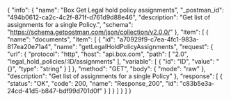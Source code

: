 {
  "info": {
    "name": "Box Get Legal hold policy assignments",
    "_postman_id": "494b0612-ca2c-4c2f-871f-d761d9d88e46",
    "description": "Get list of assignments for a single Policy.",
    "schema": "https://schema.getpostman.com/json/collection/v2.0.0/"
  },
  "item": [
    {
      "name": "documents",
      "item": [
        {
          "id": "a70929f9-c7ea-4fc1-983a-817ea20e71a4",
          "name": "getLegalHoldPolicyAssignments",
          "request": {
            "url": {
              "protocol": "http",
              "host": "api.box.com",
              "path": [
                "2.0",
                "legal_hold_policies/:ID/assignments"
              ],
              "variable": [
                {
                  "id": "ID",
                  "value": "{}",
                  "type": "string"
                }
              ]
            },
            "method": "GET",
            "body": {
              "mode": "raw"
            },
            "description": "Get list of assignments for a single Policy"
          },
          "response": [
            {
              "status": "OK",
              "code": 200,
              "name": "Response_200",
              "id": "c83b5e3a-24cd-41d5-b847-bdf99d701d0f"
            }
          ]
        }
      ]
    }
  ]
}